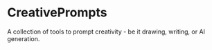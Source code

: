 # CreativePrompts
A collection of tools to prompt creativity - be it drawing, writing, or AI generation.
